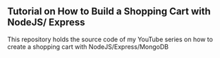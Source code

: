 ## Tutorial on How to Build a Shopping Cart with NodeJS/ Express

This repository holds the source code of my YouTube series on how
 to create a shopping cart with NodeJS/Express/MongoDB